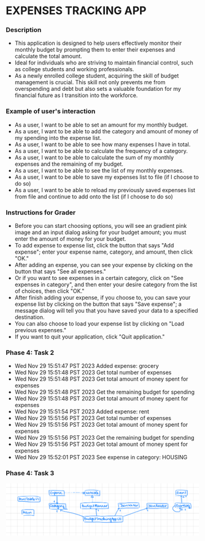 # EXPENSES TRACKING APP

### Description
- This application is designed to help users effectively monitor their monthly budget by prompting them to enter their expenses and calculate the total amount.
- Ideal for individuals who are striving to maintain financial control, such as college students and working professionals.
- As a newly enrolled college student, acquiring the skill of budget management is crucial. This skill not only prevents me from overspending and debt but also sets a valuable foundation for my financial future as I transition into the workforce.

### Example of user's interaction
- As a user, I want to be able to set an amount for my monthly budget.
- As a user, I want to be able to add the category and amount of money of my spending into the expense list.
- As a user, I want to be able to see how many expenses I have in total.
- As a user, I want to be able to calculate the frequency of a category.
- As a user, I want to be able to calculate the sum of my monthly expenses and the remaining of my budget.
- As a user, I want to be able to see the list of my monthly expenses.
- As a user, I want to be able to save my expenses list to file (if I choose to do so)
- As a user, I want to be able to reload my previously saved expenses list from file and continue to add onto the list (if I choose to do so)

### Instructions for Grader
- Before you can start choosing options, you will see an gradient pink image and an input dialog asking for your budget amount; you must enter the amount of money for your budget.
- To add expense to expense list, click the button that says "Add expense"; enter your expense name, category, and amount, then click "OK."
- After adding an expense, you can see your expense by clicking on the button that says "See all expenses."
- Or if you want to see expenses in a certain category, click on "See expenses in category", and then enter your desire category from the list of choices, then click "OK."
- After finish adding your expense, if you choose to, you can save your expense list by clicking on the button that says "Save expense"; a message dialog will tell you that you have saved your data to a specified destination.
- You can also choose to load your expense list by clicking on "Load previous expenses."
- If you want to quit your application, click "Quit application."

### Phase 4: Task 2
- Wed Nov 29 15:51:47 PST 2023
  Added expense: grocery
- Wed Nov 29 15:51:48 PST 2023
  Get total number of expenses
- Wed Nov 29 15:51:48 PST 2023
  Get total amount of money spent for expenses
- Wed Nov 29 15:51:48 PST 2023
  Get the remaining budget for spending
- Wed Nov 29 15:51:48 PST 2023
  Get total amount of money spent for expenses
- Wed Nov 29 15:51:54 PST 2023
  Added expense: rent
- Wed Nov 29 15:51:56 PST 2023
  Get total number of expenses
- Wed Nov 29 15:51:56 PST 2023
  Get total amount of money spent for expenses
- Wed Nov 29 15:51:56 PST 2023
  Get the remaining budget for spending
- Wed Nov 29 15:51:56 PST 2023
  Get total amount of money spent for expenses
- Wed Nov 29 15:52:01 PST 2023
  See expense in category: HOUSING

### Phase 4: Task 3
![UML Diagram](JPEG%20image-41A1-BDDF-15-0.jpeg)
